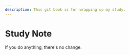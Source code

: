 ```yaml
---
description: This git book is for wrapping up my study.
---
```


# Study Note

 If you do anything, there's no change.

